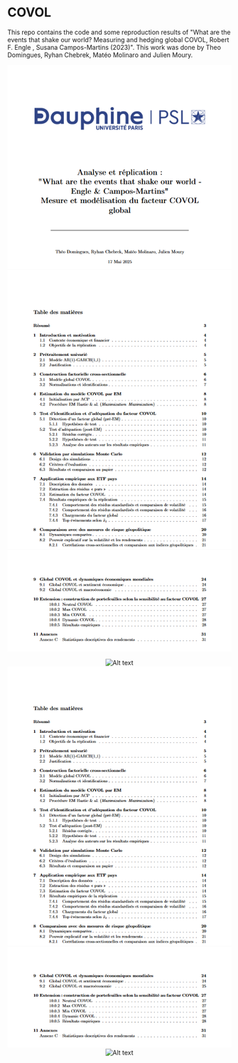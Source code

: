 # COVOL
This repo contains the code and some reproduction results of "What are the events that shake our world? Measuring and hedging global COVOL, Robert F. Engle ,  Susana Campos-Martins (2023)".
This work was done by Theo Domingues, Ryhan Chebrek, Matéo Molinaro and Julien Moury.

<p align="center">
  <img src="cover_report_covol.png" alt="Alt text" />
  <img src="cover_report_covol_2.png" alt="Alt text" />
  <img src="cover_report_covol_3.png" alt="Alt text" />
</p>

<p align="center">
  <img src="cover_report_covol_1.png" alt="Alt text" />
  <img src="cover_report_covol_2.png" alt="Alt text" />
  <img src="cover_report_covol_3.png" alt="Alt text" />
  <img src="cover_report_covol_4.png" alt="Alt text" />
</p>


